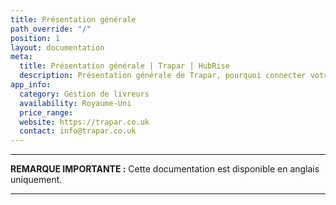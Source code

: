 ```yaml
---
title: Présentation générale
path_override: "/"
position: 1
layout: documentation
meta:
  title: Présentation générale | Trapar | HubRise
  description: Présentation générale de Trapar, pourquoi connecter votre solution de gestion de livraison du dernier kilomètre à HubRise et les fonctionnalités de l'intégration.
app_info:
  category: Gestion de livreurs
  availability: Royaume-Uni
  price_range:
  website: https://trapar.co.uk
  contact: info@trapar.co.uk
---
```


---

**REMARQUE IMPORTANTE :** Cette documentation est disponible <Link href="/apps/trapar" addLocalePrefix={false}>en anglais uniquement</Link>.

---
